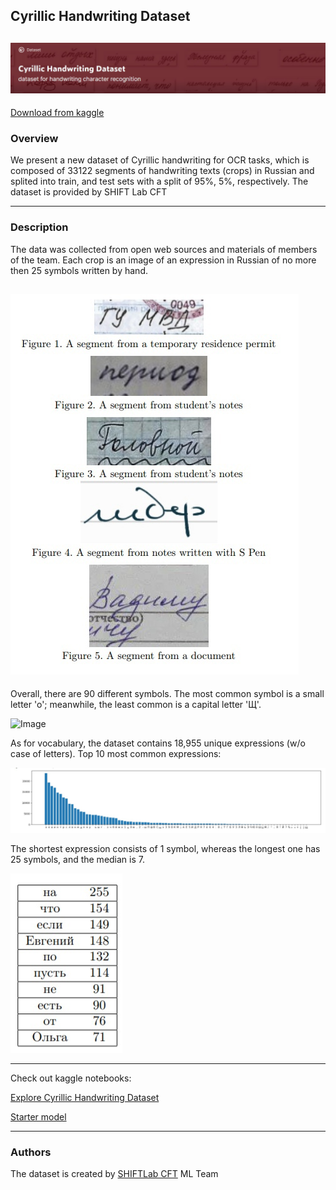 ## Cyrillic Handwriting Dataset

![Image](readme_images/header.jpg)
---
[Download from kaggle](https://www.kaggle.com/constantinwerner/cyrillic-handwriting-dataset)
### Overview

We present a new dataset of Cyrillic handwriting for OCR tasks, which is composed of 33122 segments of handwriting texts (crops) in Russian and splited into train, and test sets with a split of 95%, 5%, respectively. The dataset is provided by SHIFT Lab CFT

---
### Description
The data was collected from open web sources and materials of members of the team. Each crop is an image of an expression in Russian of no more then 25 symbols written by hand.


![Image](readme_images/fig1.jpg)
---
Overall, there are 90 different symbols. The most common symbol is a small letter 'o'; meanwhile, the least common is a capital letter 'Щ'.

![Image](readme_images/fig5.jpg)

As for vocabulary, the dataset contains 18,955 unique expressions (w/o case of letters). Top 10 most common expressions:

![Image](readme_images/fig2.jpg)

The shortest expression consists of 1 symbol, whereas the longest one has 25 symbols, and the median is 7.

![Image](readme_images/fig3.jpg)

---
Check out kaggle notebooks:

[Explore Cyrillic Handwriting Dataset](https://www.kaggle.com/constantinwerner/explore-cyrillic-handwriting-dataset) 

[Starter model](https://www.kaggle.com/constantinwerner/resnet-transformer-cyrillic-handwriting) 



--- 
### Authors
The dataset is created by [SHIFTLab CFT]( https://team.cft.ru/start/lab) ML Team


